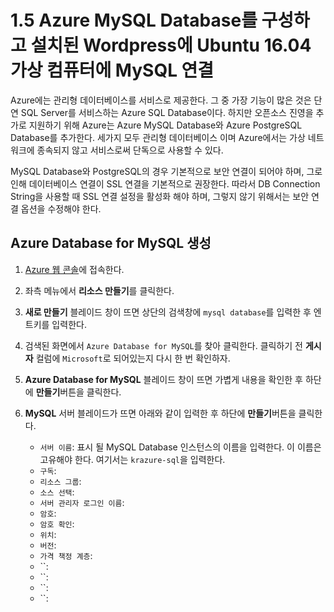 # 1.5 Azure MySQL Database를 구성하고 설치된 Wordpress에 Ubuntu 16.04 가상 컴퓨터에 MySQL 연결
Azure에는 관리형 데이터베이스를 서비스로 제공한다. 그 중 가장 기능이 많은 것은 단연 SQL Server를 서비스하는 Azure SQL Database이다. 하지만 오픈소스 진영을 추가로 지원하기 위해 Azure는 Azure MySQL Database와 Azure PostgreSQL Database를 추가한다. 세가지 모두 관리형 데이터베이스 이며 Azure에서는 가상 네트워크에 종속되지 않고 서비스로써 단독으로 사용할 수 있다.

MySQL Database와 PostgreSQL의 경우 기본적으로 보안 연결이 되어야 하며, 그로 인해 데이터베이스 연결이 SSL 연결을 기본적으로 권장한다. 따라서 DB Connection String을 사용할 때 SSL 연결 설정을 활성화 해야 하며, 그렇지 않기 위해서는 보안 연결 옵션을 수정해야 한다.

## Azure Database for MySQL 생성
1. [Azure 웹 콘솔](https://portal.azure.com)에 접속한다.

2. 좌측 메뉴에서 **리소스 만들기**를 클릭한다.

3. **새로 만들기** 블레이드 창이 뜨면 상단의 검색창에 `mysql database`를 입력한 후 엔트키를 입력한다.

4. 검색된 화면에서 `Azure Database for MySQL`를 찾아 클릭한다. 클릭하기 전 **게시자** 컬럼에 `Microsoft`로 되어있는지 다시 한 번 확인하자.

5. **Azure Database for MySQL** 블레이드 창이 뜨면 가볍게 내용을 확인한 후 하단에 **만들기**버튼을 클릭한다.

6. **MySQL** 서버 블레이드가 뜨면 아래와 같이 입력한 후 하단에 **만들기**버튼을 클릭한다.
    - `서버 이름`: 표시 될 MySQL Database 인스턴스의 이름을 입력한다. 이 이름은 고유해야 한다. 여기서는 `krazure-sql`을 입력한다.
    - `구독`:
    - `리소스 그룹`:
    - `소스 선택`:
    - `서버 관리자 로그인 이름`:
    - `암호`:
    - `암호 확인`:
    - `위치`:
    - `버전`:
    - `가격 책정 계층`:
    - ``:
    - ``:
    - ``:
    - ``: